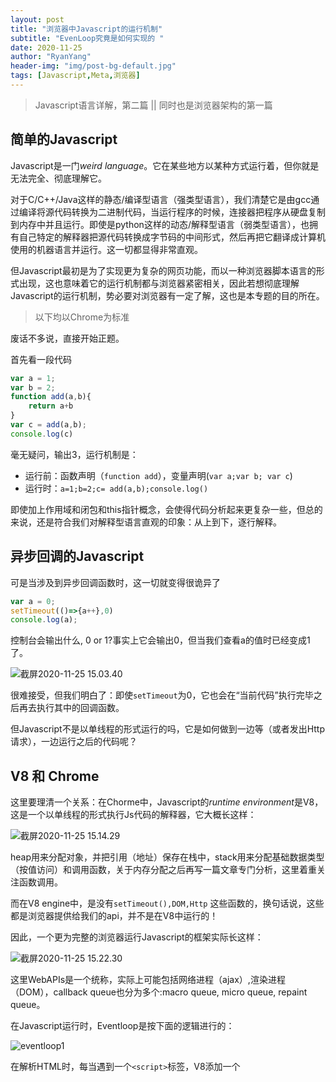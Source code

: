 ```yaml
---
layout: post
title: "浏览器中Javascript的运行机制"
subtitle: "EvenLoop究竟是如何实现的 "
date: 2020-11-25
author: "RyanYang"
header-img: "img/post-bg-default.jpg"
tags: [Javascript,Meta,浏览器]
---
```


> Javascript语言详解，第二篇 || 同时也是浏览器架构的第一篇

## 简单的Javascript

Javascript是一门*weird  language*。它在某些地方以某种方式运行着，但你就是无法完全、彻底理解它。

对于C/C++/Java这样的静态/编译型语言（强类型语言），我们清楚它是由gcc通过编译将源代码转换为二进制代码，当运行程序的时候，连接器把程序从硬盘复制到内存中并且运行。即使是python这样的动态/解释型语言（弱类型语言），也拥有自己特定的解释器把源代码转换成字节码的中间形式，然后再把它翻译成计算机使用的机器语言并运行。这一切都显得非常直观。

但Javascript最初是为了实现更为复杂的网页功能，而以一种浏览器脚本语言的形式出现，这也意味着它的运行机制都与浏览器紧密相关，因此若想彻底理解Javascript的运行机制，势必要对浏览器有一定了解，这也是本专题的目的所在。

> 以下均以Chrome为标准

废话不多说，直接开始正题。

首先看一段代码

```javascript
var a = 1;
var b = 2;
function add(a,b){
    return a+b
}
var c = add(a,b);
console.log(c)
```

毫无疑问，输出3，运行机制是：

- 运行前：函数声明（`function add`），变量声明(`var a;var b; var c`) 
- 运行时：`a=1;b=2;c= add(a,b);console.log()`

即使加上作用域和闭包和this指针概念，会使得代码分析起来更复杂一些，但总的来说，还是符合我们对解释型语言直观的印象：从上到下，逐行解释。

## 异步回调的Javascript

可是当涉及到异步回调函数时，这一切就变得很诡异了

```javascript
var a = 0;
setTimeout(()=>{a++},0)
console.log(a);
```

控制台会输出什么, 0 or 1?事实上它会输出0，但当我们查看a的值时已经变成1了。

![截屏2020-11-25 15.03.40](https://gitee.com/Ryan-yang125/picture-bed/raw/master/upic/%E6%88%AA%E5%B1%8F2020-11-25%2015.03.407XlFiS.png)

很难接受，但我们明白了：即使`setTimeout`为0，它也会在“当前代码”执行完毕之后再去执行其中的回调函数。

但Javascript不是以单线程的形式运行的吗，它是如何做到一边等（或者发出Http请求），一边运行之后的代码呢？

## V8 和 Chrome

这里要理清一个关系：在Chorme中，Javascript的*runtime environment*是V8，这是一个以单线程的形式执行Js代码的解释器，它大概长这样：

![截屏2020-11-25 15.14.29](https://gitee.com/Ryan-yang125/picture-bed/raw/master/upic/%E6%88%AA%E5%B1%8F2020-11-25%2015.14.29rJ5viq.png)

heap用来分配对象，并把引用（地址）保存在栈中，stack用来分配基础数据类型（按值访问）和调用函数，关于内存分配之后再写一篇文章专门分析，这里着重关注函数调用。

而在V8 engine中，是没有`setTimeout(),DOM,Http` 这些函数的，换句话说，这些都是浏览器提供给我们的api，并不是在V8中运行的！

因此，一个更为完整的浏览器运行Javascript的框架实际长这样：

![截屏2020-11-25 15.22.30](https://gitee.com/Ryan-yang125/picture-bed/raw/master/upic/%E6%88%AA%E5%B1%8F2020-11-25%2015.22.30ZcQ2NZ.png)

这里WebAPIs是一个统称，实际上可能包括网络进程（ajax）,渲染进程（DOM），callback queue也分为多个:macro queue, micro queue, repaint queue。

在Javascript运行时，Eventloop是按下面的逻辑进行的：

![eventloop1](https://gitee.com/Ryan-yang125/picture-bed/raw/master/upic/eventloop1J4pHfS.png)

在解析HTML时，每当遇到一个`<script>`标签，V8添加一个

